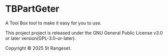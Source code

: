 # TBPartGeter
A Tool Box tool to make it easy for you to use.


This project project is released under the GNU General Public License v3.0 or later version(GPL-3.0-or-later).

Copyright © 2025 St Rangeset.
